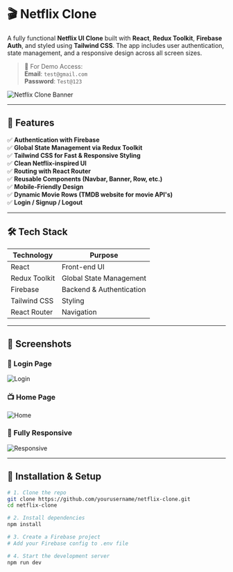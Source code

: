 # 🎬 Netflix Clone

A fully functional **Netflix UI Clone** built with **React**, **Redux Toolkit**, **Firebase Auth**, and styled using **Tailwind CSS**. The app includes user authentication, state management, and a responsive design across all screen sizes.

> 🔑 For Demo Access:  
> **Email**: `test@gmail.com`  
> **Password**: `Test@123`

![Netflix Clone Banner](https://i.imgur.com/7BPtjL0.png)

---

## 🚀 Features

✅ **Authentication with Firebase**  
✅ **Global State Management via Redux Toolkit**  
✅ **Tailwind CSS for Fast & Responsive Styling**  
✅ **Clean Netflix-inspired UI**  
✅ **Routing with React Router**  
✅ **Reusable Components (Navbar, Banner, Row, etc.)**  
✅ **Mobile-Friendly Design**  
✅ **Dynamic Movie Rows (TMDB website for movie API's)**  
✅ **Login / Signup / Logout**

---

## 🛠️ Tech Stack

| Technology       | Purpose                          |
|------------------|----------------------------------|
| React            | Front-end UI                     |
| Redux Toolkit    | Global State Management          |
| Firebase         | Backend & Authentication         |
| Tailwind CSS     | Styling                          |
| React Router     | Navigation                       |

---

## 📸 Screenshots

### 🔐 Login Page
![Login](https://i.imgur.com/mgKXtTh.png)

### 📺 Home Page
![Home](https://i.imgur.com/hFErZWK.png)

### 📱 Fully Responsive
![Responsive](https://i.imgur.com/SgDhM9Y.png)

---

## 🔧 Installation & Setup

```bash
# 1. Clone the repo
git clone https://github.com/yourusername/netflix-clone.git
cd netflix-clone

# 2. Install dependencies
npm install

# 3. Create a Firebase project
# Add your Firebase config to .env file

# 4. Start the development server
npm run dev



